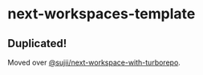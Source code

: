 # next-workspaces-template

## Duplicated!

Moved over [@sujii/next-workspace-with-turborepo](https://github.com/sujii/next-workspace-with-turborepo).